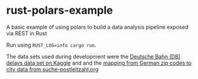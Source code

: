 # rust-polars-example

A basic example of using polars to build a data analysis pipeline exposed via REST in Rust

Run using `RUST_LOG=info cargo run`.

The data sets used during development were the [Deutsche Bahn (DB) delays data set on Kaggle](https://www.kaggle.com/datasets/nokkyu/deutsche-bahn-db-delays) and and the [mapping from German zip codes to city data from suche-postleitzahl.org](https://downloads.suche-postleitzahl.org/v2/public/plz_einwohner.csv)

